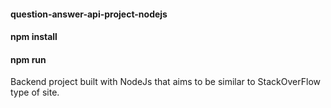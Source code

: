 #### question-answer-api-project-nodejs

#### npm install 
#### npm run

Backend project built with NodeJs that aims to be similar to StackOverFlow type of site.
